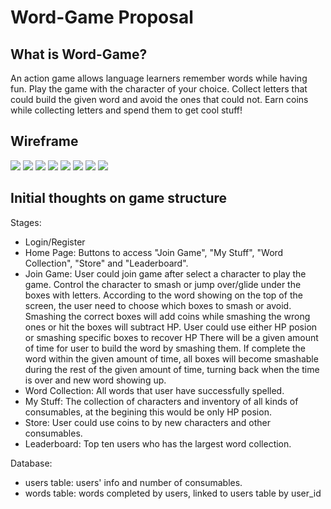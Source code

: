 # Word-Game Proposal

## What is Word-Game?

An action game allows language learners remember words while having fun. Play the game with the character of your choice. Collect letters that could build the given word and avoid the ones that could not. Earn coins while collecting letters and spend them to get cool stuff!

## Wireframe

![](Wireframe/1.jpg)
![](Wireframe/2.jpg)
![](Wireframe/3.jpg)
![](Wireframe/4.jpg)
![](Wireframe/5.jpg)
![](Wireframe/6.jpg)
![](Wireframe/7.jpg)
![](Wireframe/8.jpg)

## Initial thoughts on game structure

Stages:
* Login/Register
* Home Page: Buttons to access "Join Game", "My Stuff", "Word Collection", "Store" and "Leaderboard".
* Join Game: User could join game after select a character to play the game. Control the character to smash or jump over/glide under the boxes with letters. According to the word showing on the top of the screen, the user need to choose which boxes to smash or avoid. 
Smashing the correct boxes will add coins while smashing the wrong ones or hit the boxes will subtract HP. User could use either HP posion or smashing specific boxes to recover HP
There will be a given amount of time for user to build the word by smashing them. If complete the word within the given amount of time, all boxes will become smashable during the rest of the given amount of time, turning back when the time is over and new word showing up.
* Word Collection: All words that user have successfully spelled.
* My Stuff: The collection of characters and inventory of all kinds of consumables, at the begining this would be only HP posion.
* Store: User could use coins to by new characters and other consumables.
* Leaderboard: Top ten users who has the largest word collection.

Database:
* users table: users' info and number of consumables.
* words table: words completed by users, linked to users table by user_id